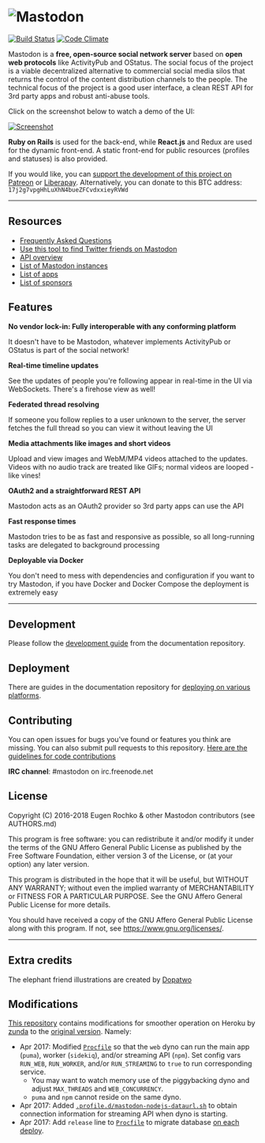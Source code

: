 ![Mastodon](https://i.imgur.com/NhZc40l.png)
========

[![Build Status](https://img.shields.io/travis/tootsuite/mastodon.svg)][travis]
[![Code Climate](https://img.shields.io/codeclimate/maintainability/tootsuite/mastodon.svg)][code_climate]

[travis]: https://travis-ci.org/tootsuite/mastodon
[code_climate]: https://codeclimate.com/github/tootsuite/mastodon

Mastodon is a **free, open-source social network server** based on **open web protocols** like ActivityPub and OStatus. The social focus of the project is a viable decentralized alternative to commercial social media silos that returns the control of the content distribution channels to the people. The technical focus of the project is a good user interface, a clean REST API for 3rd party apps and robust anti-abuse tools.

Click on the screenshot below to watch a demo of the UI:

[![Screenshot](https://i.imgur.com/pG3Nnz3.jpg)][youtube_demo]

[youtube_demo]: https://www.youtube.com/watch?v=YO1jQ8_rAMU

**Ruby on Rails** is used for the back-end, while **React.js** and Redux are used for the dynamic front-end. A static front-end for public resources (profiles and statuses) is also provided.

If you would like, you can [support the development of this project on Patreon][patreon] or [Liberapay][liberapay]. Alternatively, you can donate to this BTC address: `17j2g7vpgHhLuXhN4bueZFCvdxxieyRVWd`

[patreon]: https://www.patreon.com/user?u=619786
[liberapay]: https://liberapay.com/Mastodon/

---

## Resources

- [Frequently Asked Questions](https://github.com/tootsuite/documentation/blob/master/Using-Mastodon/FAQ.md)
- [Use this tool to find Twitter friends on Mastodon](https://bridge.joinmastodon.org)
- [API overview](https://github.com/tootsuite/documentation/blob/master/Using-the-API/API.md)
- [List of Mastodon instances](https://github.com/tootsuite/documentation/blob/master/Using-Mastodon/List-of-Mastodon-instances.md)
- [List of apps](https://github.com/tootsuite/documentation/blob/master/Using-Mastodon/Apps.md)
- [List of sponsors](https://joinmastodon.org/sponsors)

## Features

**No vendor lock-in: Fully interoperable with any conforming platform**

It doesn't have to be Mastodon, whatever implements ActivityPub or OStatus is part of the social network!

**Real-time timeline updates**

See the updates of people you're following appear in real-time in the UI via WebSockets. There's a firehose view as well!

**Federated thread resolving**

If someone you follow replies to a user unknown to the server, the server fetches the full thread so you can view it without leaving the UI

**Media attachments like images and short videos**

Upload and view images and WebM/MP4 videos attached to the updates. Videos with no audio track are treated like GIFs; normal videos are looped - like vines!

**OAuth2 and a straightforward REST API**

Mastodon acts as an OAuth2 provider so 3rd party apps can use the API

**Fast response times**

Mastodon tries to be as fast and responsive as possible, so all long-running tasks are delegated to background processing

**Deployable via Docker**

You don't need to mess with dependencies and configuration if you want to try Mastodon, if you have Docker and Docker Compose the deployment is extremely easy

---

## Development

Please follow the [development guide](https://github.com/tootsuite/documentation/blob/master/Running-Mastodon/Development-guide.md) from the documentation repository.

## Deployment

There are guides in the documentation repository for [deploying on various platforms](https://github.com/tootsuite/documentation#running-mastodon).

## Contributing

You can open issues for bugs you've found or features you think are missing. You can also submit pull requests to this repository. [Here are the guidelines for code contributions](CONTRIBUTING.md)

**IRC channel**: #mastodon on irc.freenode.net

## License

Copyright (C) 2016-2018 Eugen Rochko & other Mastodon contributors (see AUTHORS.md)

This program is free software: you can redistribute it and/or modify it under the terms of the GNU Affero General Public License as published by the Free Software Foundation, either version 3 of the License, or (at your option) any later version.

This program is distributed in the hope that it will be useful, but WITHOUT ANY WARRANTY; without even the implied warranty of MERCHANTABILITY or FITNESS FOR A PARTICULAR PURPOSE. See the GNU Affero General Public License for more details.

You should have received a copy of the GNU Affero General Public License along with this program. If not, see <https://www.gnu.org/licenses/>.

---

## Extra credits

The elephant friend illustrations are created by [Dopatwo](https://mastodon.social/@dopatwo)

## Modifications

[This repository](https://github.com/zunda/mastodon/tree/zunda-ninja-on-heroku) contains modifications for smoother operation on Heroku by [zunda](https://github.com/zunda) to the [original version](https://github.com/tootsuite/mastodon). Namely:

- Apr 2017: Modified [`Procfile`](./Procfile) so that the `web` dyno can run the main app (`puma`), worker (`sidekiq`), and/or streaming API (`npm`). Set config vars `RUN_WEB`, `RUN_WORKER`, and/or `RUN_STREAMING` to `true` to run corresponding service.
  - You may want to watch memory use of the piggybacking dyno and adjust `MAX_THREADS` and `WEB_CONCURRENCY`.
  - `puma` and `npm` cannot reside on the same dyno.
- Apr 2017: Added [`.profile.d/mastodon-nodejs-dataurl.sh`](./.profile.d/mastodon-nodejs-dataurl.sh) to obtain connection information for streaming API when dyno is starting.
- Apr 2017: Add `release` line to [`Procfile`](./Procfile) to migrate database [on each deploy](https://devcenter.heroku.com/articles/release-phase).
